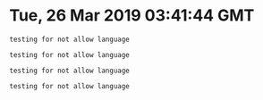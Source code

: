 # Tue, 26 Mar 2019 03:41:44 GMT

```csharp4
testing for not allow language
```
```csharp5
testing for not allow language
```
```csharp6
testing for not allow language
```
```csharp44
testing for not allow language
```
